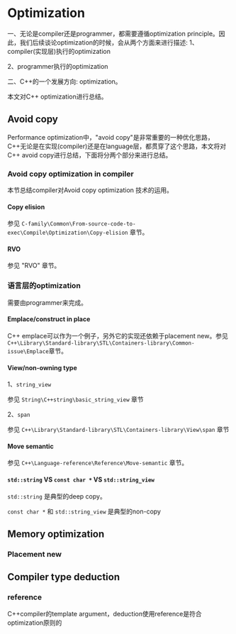 # Optimization

一、无论是compiler还是programmer，都需要遵循optimization principle。因此，我们后续谈论optimization的时候，会从两个方面来进行描述:
1、compiler(实现层)执行的optimization

2、programmer执行的optimization

二、C++的一个发展方向: optimization。

本文对C++ optimization进行总结。

## Avoid copy

Performance optimization中，"avoid copy"是非常重要的一种优化思路，C++无论是在实现(compiler)还是在language层，都贯穿了这个思路，本文将对C++ avoid copy进行总结，下面将分两个部分来进行总结。



### Avoid copy optimization in compiler 

本节总结compiler对Avoid copy optimization 技术的运用。

#### Copy elision

参见 `C-family\Common\From-source-code-to-exec\Compile\Optimization\Copy-elision` 章节。

#### RVO

参见 "RVO" 章节。



### 语言层的optimization

需要由programmer来完成。

#### Emplace/construct in place

C++ emplace可以作为一个例子，另外它的实现还依赖于placement new。参见`C++\Library\Standard-library\STL\Containers-library\Common-issue\Emplace`章节。

#### View/non-owning type

1、`string_view`

参见 `String\C++string\basic_string_view` 章节

2、`span`

参见 `C++\Library\Standard-library\STL\Containers-library\View\span` 章节

#### Move semantic

参见 `C++\Language-reference\Reference\Move-semantic` 章节。

#### `std::string` VS  `const char *` VS `std::string_view`

`std::string` 是典型的deep copy。

`const char *` 和 `std::string_view` 是典型的non-copy



## Memory optimization

### Placement new



## Compiler type deduction

### reference

C++compiler的template argument，deduction使用reference是符合optimization原则的